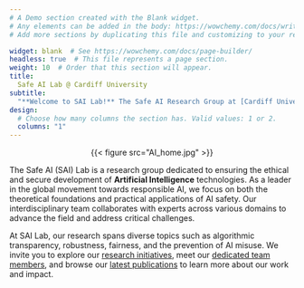 ```yaml
---
# A Demo section created with the Blank widget.
# Any elements can be added in the body: https://wowchemy.com/docs/writing-markdown-latex/
# Add more sections by duplicating this file and customizing to your requirements.

widget: blank  # See https://wowchemy.com/docs/page-builder/
headless: true  # This file represents a page section.
weight: 10  # Order that this section will appear.
title: 
  Safe AI Lab @ Cardiff University
subtitle:
  "**Welcome to SAI Lab!** The Safe AI Research Group at [Cardiff University](https://www.cardiff.ac.uk/)"
design:
  # Choose how many columns the section has. Valid values: 1 or 2.
  columns: "1"
---
```

<div style="width: 100%; overflow: hidden;">

<!-- <div style="width:100%;"> -->

<center>{{< figure src="AI_home.jpg" >}}</center> 

The Safe AI (SAI) Lab is a research group dedicated to ensuring the ethical and secure development of **Artificial Intelligence** technologies. As a leader in the global movement towards responsible AI, we focus on both the theoretical foundations and practical applications of AI safety. Our interdisciplinary team collaborates with experts across various domains to advance the field and address critical challenges.

At SAI Lab, our research spans diverse topics such as algorithmic transparency, robustness, fairness, and the prevention of AI misuse. We invite you to explore our [research initiatives](projects), meet our [dedicated team members](people), and browse our [latest publications](publication) to learn more about our work and impact.


<!-- **Natural Language Processing** (NLP) is a subfield of **Artificial Intelligence** concerned with how computers deal with language.
NLP is a growing global industry with many active research directions.
In CardiffNLP, we work on various aspects of **theoretical and applied NLP**.
We believe that **NLP is interdisciplinary** in nature, and that is why we are interested in both **developing NLP technologies** and **involving domain experts** who can bring the field forward, and **enable impact** in applications that matter.

We conduct [active research](research) in diverse NLP topics such as lexical semantics, commonsense reasoning, multilinguality, downstream and social NLP applications (e.g. health, social media) and many others.
Check our [team members' websites](people) and [publications](publication) to find out more!    -->
<!-- </div> -->

<!-- <div style="margin-left: 960px;">
<a class="twitter-timeline" href="https://twitter.com/Safe_AI_CU?ref_src=twsrc%5Etfw">Tweets by Safe_AI_CU</a> <script async src="https://platform.twitter.com/widgets.js" charset="utf-8"></script>
</div> -->

</div>
